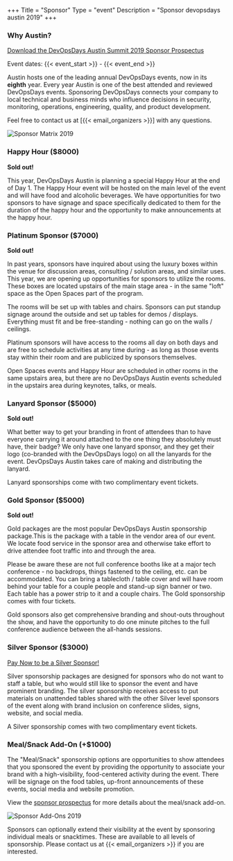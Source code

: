 +++
Title = "Sponsor"
Type = "event"
Description = "Sponsor devopsdays austin 2019"
+++



### Why Austin?

<a href="https://drive.google.com/file/d/136ifKhcqWX8pfKsOryN4Kh4MkNpdYzM-/view" class="btn btn-info">Download the DevOpsDays Austin Summit 2019 Sponsor Prospectus</a>

Event dates: {{< event_start >}} - {{< event_end >}}

Austin hosts one of the leading annual DevOpsDays events, now in its **eighth** year. Every year Austin is one of the best attended and reviewed DevOpsDays events. Sponsoring DevOpsDays connects your company to local technical and business minds who influence decisions in security, monitoring, operations, engineering, quality, and product development.

Feel free to contact us at [{{< email_organizers >}}] with any questions.

![Sponsor Matrix 2019](sponsor-matrix-2019.png "DevOpsDays Austin Sponsor Matrix 2019")

### Happy Hour ($8000)

**Sold out!**

<a href="https://www.paypal.com/cgi-bin/webscr?cmd=_s-xclick&hosted_button_id=VWDJU8D6SF3DC" class="btn btn-info" style="display:none">Pay Now to Sponsor the Happy Hour!</a>

This year, DevOpsDays Austin is planning a special Happy Hour at the end of Day 1. The Happy Hour event will be hosted on the main level of the event and will have food and alcoholic beverages. We have opportunities for two sponsors to have signage and space specifically dedicated to them for the duration of the happy hour and the opportunity to make announcements at the happy hour.

### Platinum Sponsor ($7000)

**Sold out!**

<a href="https://www.paypal.com/cgi-bin/webscr?cmd=_s-xclick&hosted_button_id=E7JGQEEB6XTRU" class="btn btn-info" style="display:none">Pay Now to be a Plantinum Sponsor!</a>

In past years, sponsors have inquired about using the luxury boxes within the venue for discussion areas, consulting / solution areas, and similar uses. This year, we are opening up opportunities for sponsors to utilize the rooms. These boxes are located upstairs of the main stage area - in the same "loft" space as the Open Spaces part of the program. 

The rooms will be set up with tables and chairs. Sponsors can put standup signage around the outside and set up tables for demos / displays. Everything must fit and be free-standing - nothing can go on the walls / ceilings.

Platinum sponsors will have access to the rooms all day on both days and are free to schedule activities at any time during - as long as those events stay within their room and are publicized by sponsors themselves.

Open Spaces events and Happy Hour are scheduled in other rooms in the same upstairs area, but there are no DevOpsDays Austin events scheduled in the upstairs area during keynotes, talks, or meals.

### Lanyard Sponsor ($5000)

**Sold out!**

<a href="https://www.paypal.com/cgi-bin/webscr?cmd=_s-xclick&hosted_button_id=NDK4B5PHD99LN" class="btn btn-info" style="display:none">Pay Now to Put Your Logo on the Lanyard!</a>

What better way to get your branding in front of attendees than to have everyone carrying it around attached to the one thing they absolutely must have, their badge?  We only have one lanyard sponsor, and they get their logo (co-branded with the DevOpsDays logo) on all the lanyards for the event.  DevOpsDays Austin takes care of making and distributing the lanyard.

Lanyard sponsorships come with two complimentary event tickets.

### Gold Sponsor ($5000)

**Sold out!**

<a href="https://www.paypal.com/cgi-bin/webscr?cmd=_s-xclick&hosted_button_id=ZUXRLSZNKH7GG" class="btn btn-info" style="display:none">Pay Now to be a Gold Sponsor!</a>

Gold packages are the most popular DevOpsDays Austin sponsorship package.This is the package with a table in the vendor area of our event. We locate food service in the sponsor area and otherwise take effort to drive attendee foot traffic into and through the area.

Please be aware these are not full conference booths like at a major tech conference - no backdrops, things fastened to the ceiling, etc. can be accommodated.  You can bring a tablecloth / table cover and will have room behind your table for a couple people and stand-up sign banner or two.  Each table has a power strip to it and a couple chairs. The Gold sponsorship comes with four tickets.

Gold sponsors also get comprehensive branding and shout-outs throughout the show, and have the opportunity to do one minute pitches to the full conference audience between the all-hands sessions.

### Silver Sponsor ($3000)

<a href="https://www.paypal.com/cgi-bin/webscr?cmd=_s-xclick&hosted_button_id=MEANYQYT9UBQA" class="btn btn-info">Pay Now to be a Silver Sponsor!</a>

Silver sponsorship packages are designed for sponsors who do not want to staff a table, but who would still like to sponsor the event and have prominent branding. The silver sponsorship receives access to put materials on unattended tables shared with the other Silver level sponsors of the event along with brand inclusion on conference slides, signs, website, and social media.

A Silver sponsorship comes with two complimentary event tickets.

### Meal/Snack Add-On (+$1000)

<a href="https://www.paypal.com/cgi-bin/webscr?cmd=_s-xclick&hosted_button_id=M8EJUXHNAUMPE" class="btn btn-info" style="display:none">Pay Now for a Meal/Snack Add-On!</a>

The "Meal/Snack" sponsorship options are opportunities to show attendees that you sponsored the event by providing the opportunity to associate your brand with a high-visibility, food-centered activity during the event. There will be signage on the food tables, up-front announcements of these events, social media and website promotion.

View the [sponsor prospectus](https://drive.google.com/file/d/136ifKhcqWX8pfKsOryN4Kh4MkNpdYzM-/view) for more details about the meal/snack add-on.

![Sponsor Add-Ons 2019](sponsor-add-on-2019.png "DevOpsDays Austin Sponsor Add-Ons 2019")

Sponsors can optionally extend their visibility at the event by sponsoring individual meals or snacktimes. These are available to all levels of sponsorship. Please contact us at {{< email_organizers >}} if you are interested.